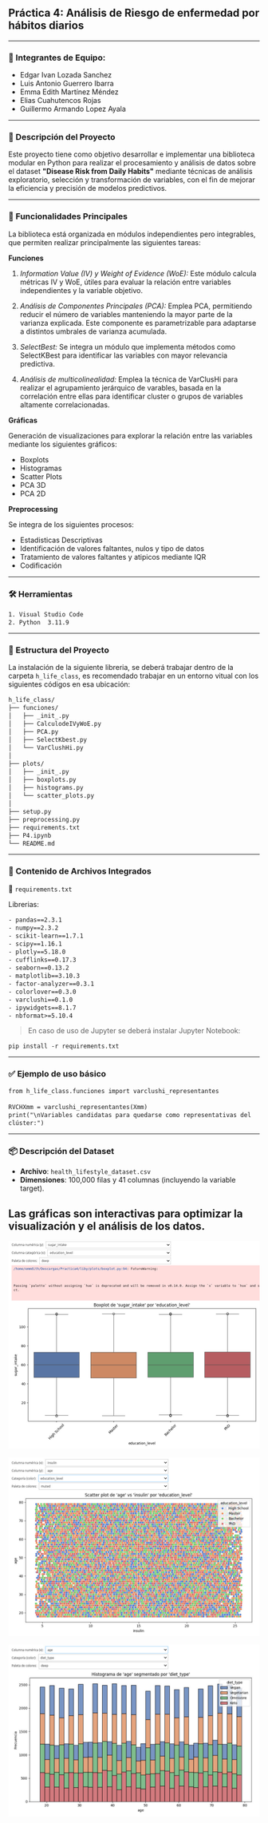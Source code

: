 ## Práctica 4: Análisis de Riesgo de enfermedad por hábitos diarios

---

### 👥 Integrantes de Equipo:

- Edgar Ivan Lozada Sanchez
- Luis Antonio Guerrero Ibarra
- Emma Edith Martínez Méndez
- Elias Cuahutencos Rojas
- Guillermo Armando Lopez Ayala

---

### 📌 Descripción del Proyecto

Este proyecto tiene como objetivo desarrollar e implementar una biblioteca modular en Python para realizar el procesamiento y análisis de datos sobre el dataset **"Disease Risk from Daily Habits"** mediante técnicas de análisis exploratorio, selección y transformación de variables, con el fin de mejorar la eficiencia y precisión de modelos predictivos.

---

### 📝 Funcionalidades Principales

La biblioteca está organizada en módulos independientes pero integrables, que permiten realizar principalmente las siguientes tareas:
    
**Funciones** 
        
1. *Information Value (IV) y Weight of Evidence (WoE):* Este módulo calcula métricas IV y WoE, útiles para evaluar la relación entre variables independientes y la variable objetivo.

2. *Análisis de Componentes Principales (PCA):* Emplea PCA, permitiendo reducir el número de variables manteniendo la mayor parte de la varianza explicada. Este componente es parametrizable para adaptarse a distintos umbrales de varianza acumulada.

3. *SelectBest:* Se integra un módulo que implementa métodos como SelectKBest para identificar las variables con mayor relevancia predictiva.

4. *Análisis de multicolinealidad:* Emplea la técnica de VarClusHi para realizar el agrupamiento jerárquico de varables, basada en la correlación entre ellas para identificar cluster o grupos de variables altamente correlacionadas.

**Gráficas**  

Generación de visualizaciones para explorar la relación entre las variables mediante los siguientes gráficos:

* Boxplots
* Histogramas
* Scatter Plots
* PCA 3D
* PCA 2D

**Preprocessing**

Se integra de los siguientes procesos:
* Estadisticas Descriptivas
* Identificación de valores faltantes, nulos y tipo de datos
* Tratamiento de valores faltantes y atipicos mediante IQR
* Codificación

---

### 🛠️ Herramientas

    1. Visual Studio Code
    2. Python  3.11.9

---

### 🧩 Estructura del Proyecto

La instalación de la siguiente libreria, se deberá trabajar dentro de la carpeta  ```h_life_class```, es recomendado trabajar en un entorno vitual con los siguientes códigos en esa ubicación:

    h_life_class/
    ├── funciones/
    │   ├── _init_.py
    │   ├── CalculodeIVyWoE.py
    │   ├── PCA.py
    │   ├── SelectKbest.py
    │   └── VarClushHi.py
    │
    ├── plots/
    │   ├── _init_.py
    │   ├── boxplots.py
    │   ├── histograms.py
    │   └── scatter_plots.py
    │
    ├── setup.py
    ├── preprocessing.py
    ├── requirements.txt
    ├── P4.ipynb
    └── README.md 
---

### 🎯 Contenido de Archivos Integrados

📄 ```requirements.txt```

Librerias:

    - pandas==2.3.1
    - numpy==2.3.2
    - scikit-learn==1.7.1
    - scipy==1.16.1
    - plotly==5.18.0
    - cufflinks==0.17.3
    - seaborn==0.13.2
    - matplotlib==3.10.3
    - factor-analyzer==0.3.1
    - colorlover==0.3.0
    - varclushi==0.1.0
    - ipywidgets==8.1.7 
    - nbformat>=5.10.4

> En caso de uso de Jupyter se deberá instalar Jupyter Notebook:

    pip install -r requirements.txt

---

### ✅ Ejemplo de uso básico

    from h_life_class.funciones import varclushi_representantes

    RVCHXmm = varclushi_representantes(Xmm)
    print("\nVariables candidatas para quedarse como representativas del clúster:")

---
### 📦 Descripción del Dataset

* **Archivo**: ```health_lifestyle_dataset.csv```
* **Dimensiones**: 100,000 filas y 41 columnas (incluyendo la variable target).

## Las gráficas son interactivas para optimizar la visualización y el análisis de los datos.

![GRAFICA_A ](https://github.com/LICGUILLERMOMAC/prac01/blob/a36a72f68e747f706f183295cab4a4cc3df35151/WhatsApp%20Image%202025-07-30%20at%2010.35.31%20PM.jpeg)

![GRAFICA_B ](https://github.com/LICGUILLERMOMAC/prac01/blob/a36a72f68e747f706f183295cab4a4cc3df35151/WhatsApp%20Image%202025-07-30%20at%2010.35.32%20PM%20(1).jpeg)

![GRAFICA_c ](https://github.com/LICGUILLERMOMAC/prac01/blob/a36a72f68e747f706f183295cab4a4cc3df35151/WhatsApp%20Image%202025-07-30%20at%2010.35.32%20PM.jpeg)




